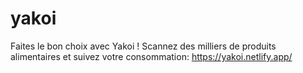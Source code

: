 # yakoi
Faites le bon choix avec Yakoi ! Scannez des milliers de produits alimentaires et suivez votre consommation: https://yakoi.netlify.app/
